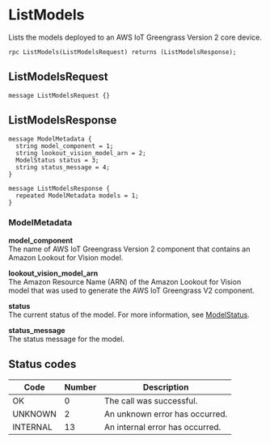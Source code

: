 # ListModels<a name="edge-agent-reference-list-models"></a>

Lists the models deployed to an AWS IoT Greengrass Version 2 core device\. 

```
rpc ListModels(ListModelsRequest) returns (ListModelsResponse);
```

## ListModelsRequest<a name="edge-agent-reference-list-models-request"></a>

```
message ListModelsRequest {}
```

## ListModelsResponse<a name="edge-agent-reference-list-models-response"></a>

```
message ModelMetadata {
  string model_component = 1;
  string lookout_vision_model_arn = 2;
  ModelStatus status = 3;
  string status_message = 4;
}
```

```
message ListModelsResponse {
  repeated ModelMetadata models = 1;
}
```

### ModelMetadata<a name="model-metadata"></a>

**model\_component**  
The name of AWS IoT Greengrass Version 2 component that contains an Amazon Lookout for Vision model\.

**lookout\_vision\_model\_arn**  
The Amazon Resource Name \(ARN\) of the Amazon Lookout for Vision model that was used to generate the AWS IoT Greengrass V2 component\.

**status**  
The current status of the model\. For more information, see [ModelStatus](edge-agent-reference-enums-model-status.md)\.

**status\_message**  
The status message for the model\.

## Status codes<a name="edge-agent-reference-start-model-response-status-codes"></a>


| Code | Number | Description | 
| --- | --- | --- | 
|  OK  |  0  |  The call was successful\.  | 
|  UNKNOWN  |  2  |  An unknown error has occurred\.  | 
|  INTERNAL  |  13  |  An internal error has occurred\.  | 